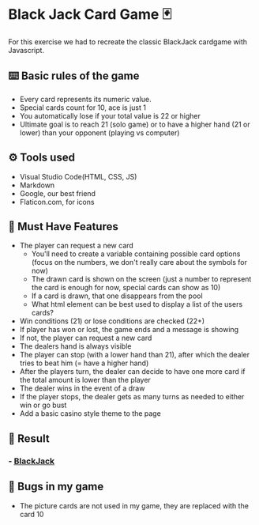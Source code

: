 # Black Jack Card Game 🃏

For this exercise we had to recreate the classic BlackJack cardgame with Javascript. 


## ⌨️  Basic rules of the game
- Every card represents its numeric value. 
- Special cards count for 10, ace is just 1 
- You automatically lose if your total value is 22 or higher 
- Ultimate goal is to reach 21 (solo game) or to have a higher hand (21 or lower) than your opponent (playing vs computer)



## ⚙️  Tools used 
- Visual Studio Code(HTML, CSS, JS)
- Markdown
- Google, our best friend
- Flaticon.com, for icons


## 🌟  Must Have Features 
- The player can request a new card
    - You'll need to create a variable containing possible card options (focus on the numbers, we don't really care about the symbols for now)
    - The drawn card is shown on the screen (just a number to represent the card is enough for now, special cards can show as 10)
    - If a card is drawn, that one disappears from the pool
    - What html element can be best used to display a list of the users cards?
- Win conditions (21) or lose conditions are checked (22+)
- If player has won or lost, the game ends and a message is showing
- If not, the player can request a new card
- The dealers hand is always visible
- The player can stop (with a lower hand than 21), after which the dealer tries to beat him (= have a higher hand)
- After the players turn, the dealer can decide to have one more card if the total amount is lower than the player
- The dealer wins in the event of a draw
- If the player stops, the dealer gets as many turns as needed to either win or go bust
- Add a basic casino style theme to the page
  
  
## 📌  Result 
### - [BlackJack](https://maureenoldyck.github.io/js-blackjack-card-game/ "Black Jack Card Game")
 

  
## 🐜  Bugs in my game 

- The picture cards are not used in my game, they are replaced with the card 10

